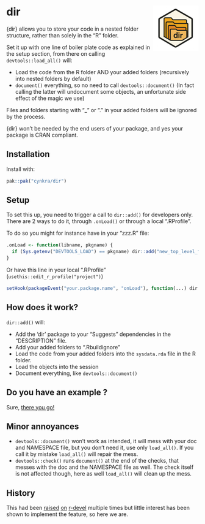 
<!-- README.md is generated from README.Rmd. Please edit that file -->

# dir <img src="man/figures/logo.png" align="right" height="120" alt="" />

{dir} allows you to store your code in a nested folder structure, rather
than solely in the “R” folder.

Set it up with one line of boiler plate code as explained in the setup
section, from there on calling `devtools::load_all()` will:

- Load the code from the R folder AND your added folders (recursively
  into nested folders by default)
- `document()` everything, so no need to call `devtools::document()` (In
  fact calling the latter will undocument some objects, an unfortunate
  side effect of the magic we use)

Files and folders starting with “\_” or “.” in your added folders will
be ignored by the process.

{dir} won’t be needed by the end users of your package, and yes your
package is CRAN compliant.

## Installation

Install with:

``` r
pak::pak("cynkra/dir")
```

## Setup

To set this up, you need to trigger a call to `dir::add()` for
developers only. There are 2 ways to do it, through `.onLoad()` or
through a local “.RProfile”.

To do so you might for instance have in your “zzz.R” file:

``` r
.onLoad <- function(libname, pkgname) {
  if (Sys.getenv("DEVTOOLS_LOAD") == pkgname) dir::add("new_top_level_folder", "maybe_another_one")
}
```

Or have this line in your local “.RProfile”
(`usethis::edit_r_profile("project")`)

``` r
setHook(packageEvent("your.package.name", "onLoad"), function(...) dir::add("new_top_level_folder", "maybe_another_one"))
```

## How does it work?

`dir::add()` will:

- Add the ‘dir’ package to your “Suggests” dependencies in the
  “DESCRIPTION” file.
- Add your added folders to “.Rbuildignore”
- Load the code from your added folders into the `sysdata.rda` file in
  the R folder.
- Load the objects into the session
- Document everything, like `devtools::document()`

## Do you have an example ?

Sure, [there you go!](https://github.com/cynkra/dir.example)

## Minor annoyances

- `devtools::document()` won’t work as intended, it will mess with your
  doc and NAMESPACE file, but you don’t need it, use only `load_all()`.
  If you call it by mistake `load_all()` will repair the mess.
- `devtools::check()` runs `document()` at the end of the checks, that
  messes with the doc and the NAMESPACE file as well. The check itself
  is not affected though, here as well `load_all()` will clean up the
  mess.

## History

This had been
[raised](https://stat.ethz.ch/pipermail/r-devel/2009-December/056022.html)
[on](https://stat.ethz.ch/pipermail/r-devel/2010-February/056513.html)
[r-devel](https://hypatia.math.ethz.ch/pipermail/r-devel/2023-March/082496.html)
multiple times but little interest has been shown to implement the
feature, so here we are.
